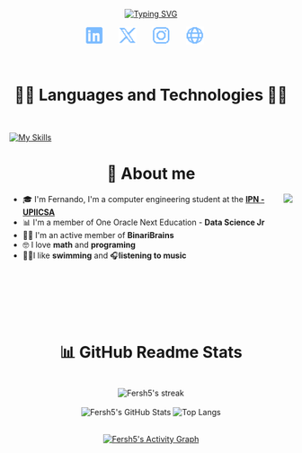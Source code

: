 <p align="center">
<a href="https://git.io/typing-svg"><img src="https://readme-typing-svg.demolab.com?font=Fira+Code&pause=1000&color=7BBBFFB8&background=0D729700&center=true&vCenter=true&multiline=true&width=435&height=75&lines=Fernando+Garc%C3%ADa;Data+Science+%7C+Backend+%7C+Cloud" alt="Typing SVG" /></a>
</p>

<!-- Social icons section -->
<p align="center">
  <a href="https://www.linkedin.com/in/fernando-garcia-santos5/"><img width="32px" alt="LinkedIn" title="LinkedIn" src="assets/pixel--linkedin.png"/></a>
  &#8287;&#8287;&#8287;&#8287;&#8287;
  <a href="https://x.com/Fersh_dev"><img width="32px" alt="Twitter" title="Twitter" src="assets/pixel--x.png"/></a>
  &#8287;&#8287;&#8287;&#8287;&#8287;
   <a href="https://www.instagram.com/fersh_dev/"><img width="32px" alt="Twitter" title="Instagram" src="assets/pixel--instagram.png"/></a>
  &#8287;&#8287;&#8287;&#8287;&#8287;
   <a href="https://fersh5.github.io/"><img width="32px" alt="Page_Fersh5" title="Page" src="assets/pixel--globe.png"/></a>
  &#8287;&#8287;&#8287;&#8287;&#8287;
</p>

<br>

<!-- Social badges section -->
<h1 align="center">👨‍💻 Languages and Technologies 👨‍💻 <br></h1>
<br>

[![My Skills](https://skillicons.dev/icons?i=py,git,vscode,anaconda,gcp,bash,postgres,linux,github,js,html,css)](https://skillicons.dev)

<h1 align="center">🏅 About me </h1>
<img align="right" src="https://user-images.githubusercontent.com/5713670/87202985-820dcb80-c2b6-11ea-9f56-7ec461c497c3.gif">

- 🎓 I'm Fernando, I'm a computer engineering student at the <a href="https://www.upiicsa.ipn.mx/">**IPN - UPIICSA**</a> 
- 📊 I'm a member of One Oracle Next Education - **Data Science Jr** 
- 👨‍💻 I'm an active member of **BinariBrains**
- 🤓 I love **math** and **programing** 
- 🏊‍♂️I like **swimming** and 🎧**listening to music** 
<br>
<br>
<br>
<br>
<br>
<h1 align="center">📊 GitHub Readme Stats </h1>
<br>
<div align="center">
    <img alt="Fersh5's streak" src="https://github-readme-streak-stats-eight.vercel.app/?user=Fersh5&theme=radical&hide_border=true&short_numbers=true"/>
  <br>
  <br>
  <img height="150em" src="https://github-readme-stats.vercel.app/api?username=Fersh5&show_icons=true&theme=radical" alt="Fersh5's GitHub Stats" />
  <img height="150em" src="https://github-readme-stats.vercel.app/api/top-langs/?username=Fersh5&layout=compact&theme=radical" alt="Top Langs" />
  <br>
  <br>

   <a href="https://github.com/ashutosh00710/github-readme-activity-graph"><img alt="Fersh5's Activity Graph" height="280em" src="https://github-readme-activity-graph.vercel.app/graph/?username=Fersh5&bg_color=1F222E&color=7bbbffb8&line=F85D7F&point=FFFFFF&hide_border=true" /></a>
</div>
<br>
